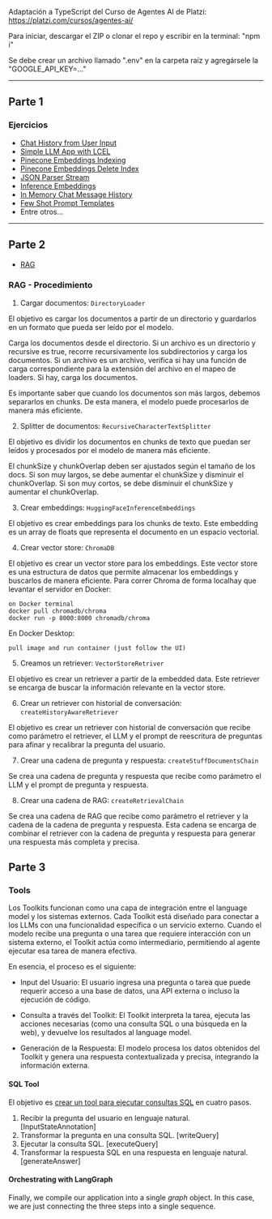 Adaptación a TypeScript del Curso de Agentes AI de Platzi: https://platzi.com/cursos/agentes-ai/

Para iniciar, descargar el ZIP o clonar el repo y escribir en la terminal: "npm i"

Se debe crear un archivo llamado ".env" en la carpeta raíz y agregársele la "GOOGLE_API_KEY=..."

---

## Parte 1

### Ejercicios

- [Chat History from User Input](./src/partOneExercises/chat-history-from-user-input/index.ts)
- [Simple LLM App with LCEL](./src/partOneExercises/simple-llm-app-with-lcel/index.ts)
- [Pinecone Embeddings Indexing](./src/partOneExercises/pinecone-embeddings-indexing/index.ts)
- [Pinecone Embeddings Delete Index](./src/partOneExercises/pinecone-embeddings-delete-index/index.ts)
- [JSON Parser Stream](./src/partOneExercises/json-parser-stream/index.ts)
- [Inference Embeddings](./src/partOneExercises/inference-embeddings/index.ts)
- [In Memory Chat Message History](./src/partOneExercises/in-memory-chat-message-history/index.ts)
- [Few Shot Prompt Templates](./src/partOneExercises/few-shot-prompt-templates/index.ts)
- Entre otros...

---

## Parte 2

- [RAG](./src/rag/index.ts)

### RAG - Procedimiento

1. Cargar documentos: `DirectoryLoader`

El objetivo es cargar los documentos a partir de un directorio y guardarlos en un
formato que pueda ser leído por el modelo.

Carga los documentos desde el directorio. Si un archivo es un directorio y recursive
es true, recorre recursivamente los subdirectorios y carga los documentos. Si un
archivo es un archivo, verifica si hay una función de carga correspondiente para la
extensión del archivo en el mapeo de loaders. Si hay, carga los documentos.

Es importante saber que cuando los documentos son más largos, debemos separarlos en
chunks. De esta manera, el modelo puede procesarlos de manera más eficiente.

2. Splitter de documentos: `RecursiveCharacterTextSplitter`

El objetivo es dividir los documentos en chunks de texto que puedan ser leídos y
procesados por el modelo de manera más eficiente.

El chunkSize y chunkOverlap deben ser ajustados según el tamaño de los docs. Si son
muy largos, se debe aumentar el chunkSize y disminuir el chunkOverlap. Si son muy
cortos, se debe disminuir el chunkSize y aumentar el chunkOverlap.

3. Crear embeddings: `HuggingFaceInferenceEmbeddings`

El objetivo es crear embeddings para los chunks de texto. Este embedding es un array
de floats que representa el documento en un espacio vectorial.

4. Crear vector store: `ChromaDB`

El objetivo es crear un vector store para los embeddings. Este vector store es una
estructura de datos que permite almacenar los embeddings y buscarlos de manera
eficiente. Para correr Chroma de forma localhay que levantar el servidor en Docker:

```
on Docker terminal
docker pull chromadb/chroma
docker run -p 8000:8000 chromadb/chroma
```

En Docker Desktop:

```
pull image and run container (just follow the UI)
```

5. Creamos un retriever: `VectorStoreRetriver`

El objetivo es crear un retriever a partir de la embedded data. Este retriever se
encarga de buscar la información relevante en la vector store.

6. Crear un retriever con historial de conversación: `createHistoryAwareRetriever`

El objetivo es crear un retriever con historial de conversación que recibe como
parámetro el retriever, el LLM y el prompt de reescritura de preguntas para afinar y
recalibrar la pregunta del usuario.

7. Crear una cadena de pregunta y respuesta: `createStuffDocumentsChain`

Se crea una cadena de pregunta y respuesta que recibe como parámetro el LLM y el
prompt de pregunta y respuesta.

8. Crear una cadena de RAG: `createRetrievalChain`

Se crea una cadena de RAG que recibe como parámetro el retriever y la cadena de
la cadena de pregunta y respuesta. Esta cadena se encarga de combinar el retriever
con la cadena de pregunta y respuesta para generar una respuesta más completa y
precisa.

## Parte 3

### Tools

Los Toolkits funcionan como una capa de integración entre el language model y los
sistemas externos. Cada Toolkit está diseñado para conectar a los LLMs con una
funcionalidad específica o un servicio externo. Cuando el modelo recibe una pregunta
o una tarea que requiere interacción con un sistema externo, el Toolkit actúa como
intermediario, permitiendo al agente ejecutar esa tarea de manera efectiva.

En esencia, el proceso es el siguiente:

- Input del Usuario: El usuario ingresa una pregunta o tarea que puede requerir
  acceso a una base de datos, una API externa o incluso la ejecución de código.

- Consulta a través del Toolkit: El Toolkit interpreta la tarea, ejecuta las acciones
  necesarias (como una consulta SQL o una búsqueda en la web), y devuelve los
  resultados al language model.

- Generación de la Respuesta: El modelo procesa los datos obtenidos del Toolkit y
  genera una respuesta contextualizada y precisa, integrando la información externa.

#### SQL Tool

El objetivo es [crear un tool para ejecutar consultas SQL](https://js.langchain.com/docs/tutorials/sql_qa/#dealing-with-high-cardinality-columns) en cuatro pasos.

1. Recibir la pregunta del usuario en lenguaje natural. [InputStateAnnotation]
2. Transformar la pregunta en una consulta SQL. [writeQuery]
3. Ejecutar la consulta SQL. [executeQuery]
4. Transformar la respuesta SQL en una respuesta en lenguaje natural. [generateAnswer]

#### Orchestrating with LangGraph

Finally, we compile our application into a single *graph* object. In this case, we are just connecting the three steps into a single sequence.